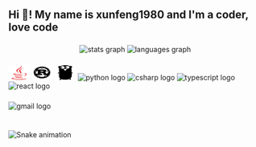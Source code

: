<h2 align="left">Hi 👋! My name is xunfeng1980 and I'm a coder, love code </h2>

###

<div align="center">
  <img src="https://github-readme-stats.vercel.app/api?hide_title=false&hide_rank=false&show_icons=true&include_all_commits=true&count_private=true&disable_animations=false&theme=dracula&locale=en&hide_border=false&username=xunfeng1980" height="150" alt="stats graph"  />
  <img src="https://github-readme-stats.vercel.app/api/top-langs?locale=en&hide_title=false&layout=compact&card_width=320&langs_count=10&theme=dracula&hide_border=false&username=xunfeng1980" height="150" alt="languages graph"  />
</div>

###


###

<div align="left">
  <img src="https://raw.githubusercontent.com/devicons/devicon/v2.15.1/icons/java/java-plain.svg" height="30" width="42" alt="java logo"  />
  <img src="https://raw.githubusercontent.com/devicons/devicon/v2.15.1/icons/rust/rust-plain.svg" height="30" width="42" alt="rust logo"  />
  <img src="https://raw.githubusercontent.com/devicons/devicon/v2.15.1/icons/go/go-plain.svg" height="30" width="42" alt="go logo"  />
  <img src="https://cdn.jsdelivr.net/gh/devicons/devicon/icons/python/python-original.svg" height="30" width="42" alt="python logo"  />
  <img src="https://cdn.jsdelivr.net/gh/devicons/devicon/icons/csharp/csharp-original.svg" height="30" width="42" alt="csharp logo"  />
  <img src="https://cdn.jsdelivr.net/gh/devicons/devicon/icons/typescript/typescript-plain.svg" height="30" width="42" alt="typescript logo"  />
  <img src="https://cdn.jsdelivr.net/gh/devicons/devicon/icons/react/react-original.svg" height="30" width="42" alt="react logo"  />
</div>

###

<div align="left">
  <img src="https://img.shields.io/static/v1?message=Gmail&logo=gmail&label=&color=D14836&logoColor=white&labelColor=&style=for-the-badge" height="35" alt="gmail logo"  />
</div>

###

<br clear="both">

<img href="https://raw.githubusercontent.com/xunfeng1980/xunfeng1980/output/github-contribution-grid-snake.svg" alt="Snake animation" />

###
